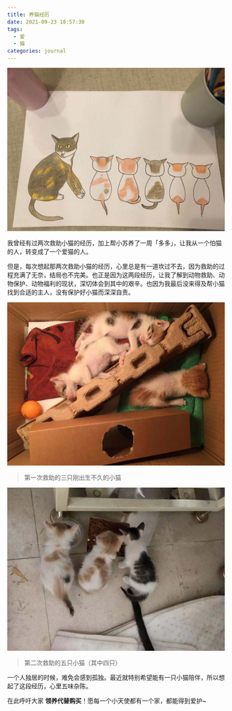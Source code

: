 ```yaml
---
title: 养猫经历
date: 2021-09-23 18:57:30
tags:
  - 爱
  - 猫
categories: journal
---
```



![](/images/journal/20191207-cats.jpeg)

我曾经有过两次救助小猫的经历，加上帮小苏养了一周「多多」，让我从一个怕猫的人，转变成了一个爱猫的人。

但是，每次想起那两次救助小猫的经历，心里总是有一道坎过不去，因为救助的过程充满了无奈，结局也不完美。也正是因为这两段经历，让我了解到动物救助、动物保护、动物福利的现状，深切体会到其中的艰辛。也因为我最后没来得及帮小猫找到合适的主人，没有保护好小猫而深深自责。

<img src="/images/journal/keeping-cats-01.jpg" width="600" />

> 第一次救助的三只刚出生不久的小猫

<img src="/images/journal/keeping-cats-02.jpeg" width="600" />

> 第二次救助的五只小猫（其中四只）

一个人独居的时候，难免会感到孤独。最近就特别希望能有一只小猫陪伴，所以想起了这段经历，心里五味杂陈。

在此呼吁大家 **领养代替购买**！愿每一个小天使都有一个家，都能得到爱护~

